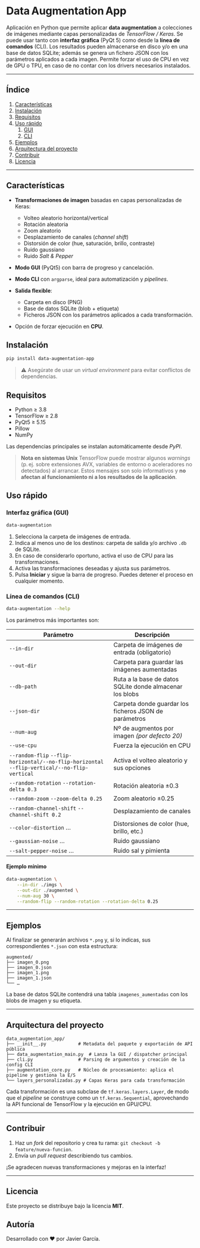 # Data Augmentation App

Aplicación en Python que permite aplicar **data augmentation** a colecciones de imágenes mediante capas personalizadas de *TensorFlow / Keras*. Se puede usar tanto con **interfaz gráfica** (PyQt 5) como desde la **línea de comandos** (CLI). Los resultados pueden almacenarse en disco y/o en una base de datos SQLite; además se genera un fichero JSON con los parámetros aplicados a cada imagen. Permite forzar el uso de CPU en vez de GPU o TPU,
en caso de no contar con los drivers necesarios instalados.

---

## Índice

1. [Características](#características)
2. [Instalación](#instalación)
3. [Requisitos](#requisitos)
4. [Uso rápido](#uso-rápido)
   1. [GUI](#interfaz-gráfica-gui)
   2. [CLI](#línea-de-comandos-cli)
5. [Ejemplos](#ejemplos)
6. [Arquitectura del proyecto](#arquitectura-del-proyecto)
7. [Contribuir](#contribuir)
8. [Licencia](#licencia)

---

## Características

* **Transformaciones de imagen** basadas en capas personalizadas de Keras:

  * Volteo aleatorio horizontal/vertical
  * Rotación aleatoria
  * Zoom aleatorio
  * Desplazamiento de canales (*channel shift*)
  * Distorsión de color (hue, saturación, brillo, contraste)
  * Ruido gaussiano
  * Ruido *Salt & Pepper*
* **Modo GUI** (PyQt5) con barra de progreso y cancelación.
* **Modo CLI** con `argparse`, ideal para automatización y *pipelines*.
* **Salida flexible**:

  * Carpeta en disco (PNG)
  * Base de datos SQLite (blob + etiqueta)
  * Ficheros JSON con los parámetros aplicados a cada transformación.
* Opción de forzar ejecución en **CPU**.

## Instalación

```bash
pip install data-augmentation-app
```

> ⚠️ Asegúrate de usar un *virtual environment* para evitar conflictos de dependencias.

## Requisitos

* Python ≥ 3.8
* TensorFlow ≥ 2.8
* PyQt5 ≥ 5.15
* Pillow
* NumPy

Las dependencias principales se instalan automáticamente desde *PyPI*.

> **Nota en sistemas Unix**
> TensorFlow puede mostrar algunos *warnings* (p. ej. sobre extensiones AVX, variables de entorno o aceleradores no detectados) al arrancar.
> Estos mensajes son solo informativos y **no afectan al funcionamiento ni a los resultados de la aplicación**.

## Uso rápido

### Interfaz gráfica (GUI)

```bash
data-augmentation
```

1. Selecciona la carpeta de imágenes de entrada.
2. Indica al menos uno de los destinos: carpeta de salida y/o archivo `.db` de SQLite.
3. En caso de considerarlo oportuno, activa el uso de CPU para las transformaciones.
4. Activa las transformaciones deseadas y ajusta sus parámetros.
5. Pulsa **Iniciar** y sigue la barra de progreso. Puedes detener el proceso en cualquier momento.

### Línea de comandos (CLI)

```bash
data-augmentation --help
```

Los parámetros más importantes son:

| Parámetro                                                                                     | Descripción                                              |
| --------------------------------------------------------------------------------------------- | -------------------------------------------------------- |
| `--in-dir`                                                                                    | Carpeta de imágenes de entrada (obligatorio)             |
| `--out-dir`                                                                                   | Carpeta para guardar las imágenes aumentadas             |
| `--db-path`                                                                                   | Ruta a la base de datos SQLite donde almacenar los blobs |
| `--json-dir`                                                                                  | Carpeta donde guardar los ficheros JSON de parámetros    |
| `--num-aug`                                                                                   | Nº de augmentos por imagen *(por defecto 20)*            |
| `--use-cpu`                                                                                   | Fuerza la ejecución en CPU                               |
| `--random-flip` `--flip-horizontal/--no-flip-horizontal` `--flip-vertical/--no-flip-vertical` | Activa el volteo aleatorio y sus opciones                |
| `--random-rotation` `--rotation-delta 0.3`                                                    | Rotación aleatoria ±0.3                                  |
| `--random-zoom` `--zoom-delta 0.25`                                                           | Zoom aleatorio ±0.25                                     |
| `--random-channel-shift` `--channel-shift 0.2`                                                | Desplazamiento de canales                                |
| `--color-distortion` …                                                                        | Distorsiones de color (hue, brillo, etc.)                |
| `--gaussian-noise` …                                                                          | Ruido gaussiano                                          |
| `--salt-pepper-noise` …                                                                       | Ruido sal y pimienta                                     |

#### Ejemplo mínimo

```bash
data-augmentation \
    --in-dir ./imgs \
    --out-dir ./augmented \
    --num-aug 30 \
    --random-flip --random-rotation --rotation-delta 0.25
```

---

## Ejemplos

Al finalizar se generarán archivos `*.png` y, si lo indicas, sus correspondientes `*.json` con esta estructura:

```
augmented/
├── imagen_0.png
├── imagen_0.json
├── imagen_1.png
├── imagen_1.json
└── …
```

La base de datos SQLite contendrá una tabla `imagenes_aumentadas` con los blobs de imagen y su etiqueta.

---

## Arquitectura del proyecto

```
data_augmentation_app/
├── __init__.py            # Metadata del paquete y exportación de API pública
├── data_augmentation_main.py  # Lanza la GUI / dispatcher principal
├── cli.py                 # Parsing de argumentos y creación de la config CLI
├── augmentation_core.py   # Núcleo de procesamiento: aplica el pipeline y gestiona la E/S
└── layers_personalizadas.py # Capas Keras para cada transformación
```

Cada transformación es una subclase de `tf.keras.layers.Layer`, de modo que el *pipeline* se construye como un `tf.keras.Sequential`, aprovechando la API funcional de TensorFlow y la ejecución en GPU/CPU.

---

## Contribuir

1. Haz un *fork* del repositorio y crea tu rama: `git checkout -b feature/nueva-funcion`.
2. Envía un *pull request* describiendo tus cambios.

¡Se agradecen nuevas transformaciones y mejoras en la interfaz!

---

## Licencia

Este proyecto se distribuye bajo la licencia **MIT**.

## Autoría

Desarrollado con ❤️ por Javier García.

